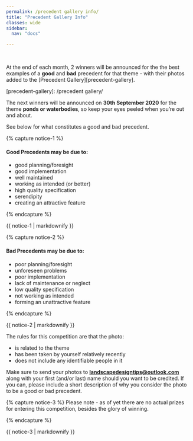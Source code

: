 ```yaml
---
permalink: /precedent gallery info/
title: "Precedent Gallery Info"
classes: wide
sidebar:
  nav: "docs"

---
```



<BR>
  

At the end of each month, 2 winners will be announced for the the best examples of a **good** and **bad** precedent for that theme - with their photos added to the [Precedent Gallery][precedent-gallery]. 

[precedent-gallery]: /precedent gallery/

The next winners will be announced on **30th September 2020** for the theme  **ponds or waterbodies**, so keep your eyes peeled when you’re out and about.

See below for what constitutes a good and bad precedent.

{% capture notice-1 %}
#### Good Precedents may be due to:

* good planning/foresight
* good implementation
* well maintained
* working as intended (or better)
* high quality specification
* serendipity
* creating an attractive feature

{% endcapture %}

<div class="notice">
  {{ notice-1 | markdownify }}
</div>

{% capture notice-2 %}
#### Bad Precedents may be due to:

- poor planning/foresight
- unforeseen problems
- poor implementation
- lack of maintenance or neglect
- low quality specification
- not working as intended
- forming an unattractive feature


{% endcapture %}

<div class="notice">
  {{ notice-2 | markdownify }}
</div>



The rules for this competition are that the photo:
* is related to the theme
* has been taken by yourself relatively recently
* does not include any identifiable people in it

Make sure to send your photos to **landscapedesigntips@outlook.com** along with your first (and/or last) name should you want to be credited. If you can, please include a short description of why you consider the photo to be a good or bad precedent.

{% capture notice-3 %}
Please note - as of yet there are no actual prizes for entering this competition, besides the glory of winning.

{% endcapture %}

<div class="notice">
  {{ notice-3 | markdownify }}
</div>
